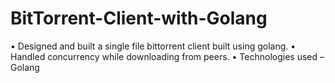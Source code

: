 # BitTorrent-Client-with-Golang
• Designed and built a single file bittorrent client built using golang. • Handled concurrency while downloading from peers. • Technologies used – Golang
